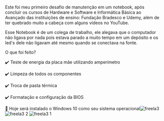 Este foi meu primeiro desafio de manutenção em um notebook, após concluir os cursos de Hardware e Software e Informática Básica ao Avançado das instituições de ensino: Fundação Bradesco e Udemy, além de ter quebrado muito a cabeça com alguns vídeos no YouTube.

Esse Notebook é de um colega de trabalho, ele alegava que o computador não ligava por nada pois estava parado a muito tempo em um depósito e os led's dele não ligavam até mesmo quando se conectava na fonte.

O que foi feito?

✔️ Teste de energia da placa mãe utilizando amperímetro

✔️ Limpeza de todos os componentes

✔️ Troca de pasta térmica

✔️ Formatação e configuração da BIOS

🔄 Hoje será instalado o Windows 10 como seu sistema operacional![freela3](https://user-images.githubusercontent.com/113246076/211674879-d0189ab4-d7ea-4b1a-9747-f514b87f4a0c.jpg)
![freela3 2](https://user-images.githubusercontent.com/113246076/211674883-07e8c058-d296-4f79-b781-6fa733c51c8d.jpeg)
![freela3 1](https://user-images.githubusercontent.com/113246076/211674886-d24d9aa1-d525-47e3-83b3-f6e99853c19b.jpg)
